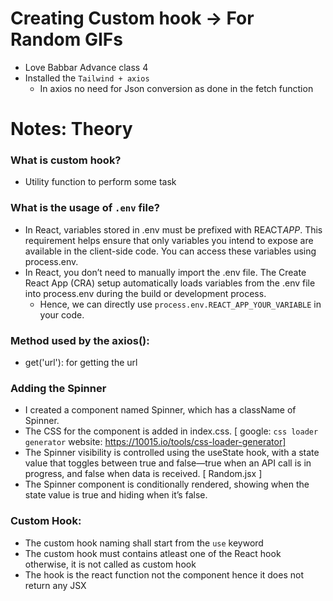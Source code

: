 # Creating Custom hook -> For Random GIFs

- Love Babbar Advance class 4
- Installed the `Tailwind + axios`
  - In axios no need for Json conversion as done in the fetch function

# Notes: Theory

### What is custom hook?

- Utility function to perform some task

### What is the usage of `.env` file?

- In React, variables stored in .env must be prefixed with REACT*APP*. This requirement helps ensure that only variables you intend to expose are available in the client-side code. You can access these variables using process.env.
- In React, you don’t need to manually import the .env file. The Create React App (CRA) setup automatically loads variables from the .env file into process.env during the build or development process.
  - Hence, we can directly use `process.env.REACT_APP_YOUR_VARIABLE` in your code.

### Method used by the axios():

- get('url'): for getting the url

### Adding the Spinner

- I created a component named Spinner, which has a className of Spinner.
- The CSS for the component is added in index.css. [ google: `css loader generator` website: https://10015.io/tools/css-loader-generator]
- The Spinner visibility is controlled using the useState hook, with a state value that toggles between true and false—true when an API call is in progress, and false when data is received. [ Random.jsx ]
- The Spinner component is conditionally rendered, showing when the state value is true and hiding when it’s false.

### Custom Hook:

- The custom hook naming shall start from the `use` keyword
- The custom hook must contains atleast one of the React hook otherwise, it is not called as custom hook
- The hook is the react function not the component hence it does not return any JSX
